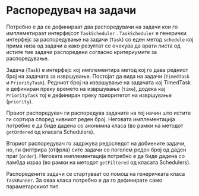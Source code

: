 # Распоредувач на задачи

Потребно е да се дефинираат два распоредувачи на задачи кои го имплеметираат интерфејсот `TaskScheduler`
. `TaskScheduler` е генерички интерфејс за распоредување на задачи (`Task`) со еден метод `schedule` кој прима низа од
задачи а како резултат се очекува да врати листа од истите тие задачи распоредени согласно критериумите за
распоредување.

Задача (`Task`) е интерфејс кој имплемeнтира метод кој го дава редниот број на задачата за извршување. Постојат да вида
на задачи (`TimedTask` и `PriorityTask`). Редниот број на извршување на задачата кај TimedTask е дефиниран преку времето
на извршување (`time`), додека кај `PriorityTask` тој е дефиниран преку приоритетот на извршување (`priority`).

Првиот распоредувач ги распоредува задачите на тој начин што истите ги сортира според нивниот реден број. Неговата
имплементација потребно е да биде дадена со анонимна класа (во рамки на методот `getOrdered` од класата Schedulers).

Вториот распоредувач го задржува редоследот на добиените задачи, но, ги филтрира (отфрла) сите задачи со поголем реден
број од даден праг (`order`). Неговата имплементација потребно е да биде дадена со ламбда израз (во рамки на методот
`getFiltered` од класата Schedulers).

Распоредените задачи се стартуваат со помош на генеричката класа `TaskRunner`. За оваа класа потребно е да го дефинирате
само параметарскиот тип.